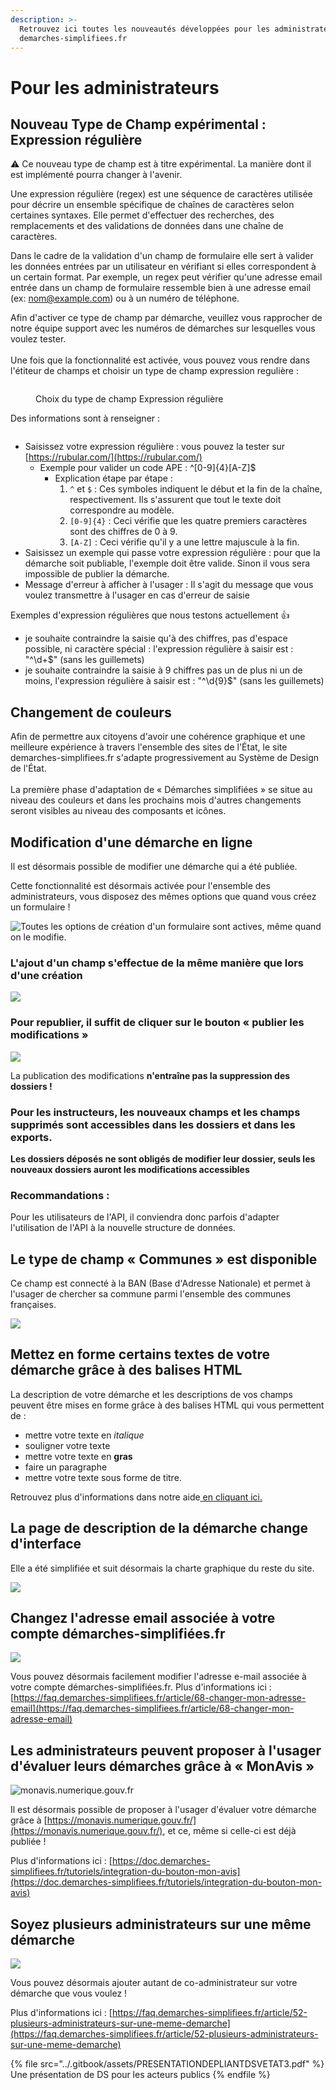 ```yaml
---
description: >-
  Retrouvez ici toutes les nouveautés développées pour les administrateurs de
  demarches-simplifiees.fr
---
```


# Pour les administrateurs

###

## Nouveau Type de Champ expérimental : Expression régulière

⚠️ Ce nouveau type de champ est à titre expérimental. La manière dont il est implémenté pourra changer à l'avenir.

Une expression régulière (regex) est une séquence de caractères utilisée pour décrire un ensemble spécifique de chaînes de caractères selon certaines syntaxes. Elle permet d'effectuer des recherches, des remplacements et des validations de données dans une chaîne de caractères.

Dans le cadre de la validation d'un champ de formulaire elle sert à valider les données entrées par un utilisateur en vérifiant si elles correspondent à un certain format. Par exemple, un regex peut vérifier qu'une adresse email entrée dans un champ de formulaire ressemble bien à une adresse email (ex: [nom@example.com](mailto:nom@example.com)) ou à un numéro de téléphone.



Afin d'activer ce type de champ par démarche, veuillez vous rapprocher de notre équipe support avec les numéros de démarches sur lesquelles vous voulez tester.\
\
Une fois que la fonctionnalité est activée, vous pouvez vous rendre dans l'étiteur de champs et choisir un type de champ expression regulière :&#x20;

<figure><img src="../.gitbook/assets/image (82).png" alt=""><figcaption><p>Choix du type de champ Expression régulière</p></figcaption></figure>

Des informations sont à renseigner :&#x20;

<figure><img src="../.gitbook/assets/image (83).png" alt=""><figcaption></figcaption></figure>

* Saisissez votre expression régulière : vous pouvez la tester sur [https://rubular.com/](https://rubular.com/)
  * Exemple pour valider un code APE : ^\[0-9]{4}\[A-Z]$
    * Explication étape par étape :
      1. `^` et `$` : Ces symboles indiquent le début et la fin de la chaîne, respectivement. Ils s'assurent que tout le texte doit correspondre au modèle.
      2. `[0-9]{4}` : Ceci vérifie que les quatre premiers caractères sont des chiffres de 0 à 9.
      3. `[A-Z]` : Ceci vérifie qu'il y a une lettre majuscule à la fin.
* Saisissez un exemple qui passe votre expression régulière : pour que la démarche soit publiable, l'exemple doit être valide. Sinon il vous sera impossible de publier la démarche.
* Message d'erreur à afficher à l'usager : Il s'agit du message que vous voulez transmettre à l'usager en cas d'erreur de saisie&#x20;

Exemples d'expression régulières que nous testons actuellement :thumbsup:

* je souhaite contraindre la saisie qu'à des chiffres, pas d'espace possible, ni caractère spécial : l'expression régulière à saisir est : "^\d+$" (sans les guillemets)
* je souhaite contraindre la saisie à 9 chiffres pas un de plus ni un de moins, l'expression régulière à saisir est  : "^\d{9}$" (sans les guillemets)

## Changement de couleurs

Afin de permettre aux citoyens d'avoir une cohérence graphique et une meilleure expérience à travers l'ensemble des sites de l'État, le site demarches-simplifiees.fr s'adapte progressivement au Système de Design de l'État.\
\
La première phase d'adaptation de « Démarches simplifiées » se situe au niveau des couleurs et dans les prochains mois d'autres changements seront visibles au niveau des composants et icônes.

## Modification d'une démarche en ligne

Il est désormais possible de modifier une démarche qui a été publiée.

Cette fonctionnalité est désormais activée pour l'ensemble des administrateurs, vous disposez des mêmes options que quand vous créez un formulaire !

![Toutes les options de création d'un formulaire sont actives, même quand on le modifie. ](<../.gitbook/assets/Capture d’écran 2021-08-18 à 10.29.55.png>)

### L'ajout d'un champ s'effectue de la même manière que lors d'une création

![](<../.gitbook/assets/Capture d’écran 2021-08-18 à 10.32.28.png>)

### Pour republier, il suffit de cliquer sur le bouton « publier les modifications »

![](<../.gitbook/assets/Capture d’écran 2021-08-18 à 10.33.01.png>)

La publication des modifications **n'entraîne pas la suppression des dossiers !**

### **Pour les instructeurs, les nouveaux champs et les champs supprimés sont accessibles dans les dossiers et dans les exports.**

**Les dossiers déposés ne sont obligés de modifier leur dossier, seuls les nouveaux dossiers auront les modifications accessibles**

### Recommandations :

Pour les utilisateurs de l'API, il conviendra donc parfois d'adapter l'utilisation de l'API à la nouvelle structure de données.

## Le type de champ « Communes » est disponible&#x20;

Ce champ est connecté à la BAN (Base d'Adresse Nationale) et permet à l'usager de chercher sa commune parmi l'ensemble des communes françaises.&#x20;

![](<../.gitbook/assets/Screenshot 2020-01-30 at 09.00.40.png>)

## Mettez en forme certains textes de votre démarche grâce à des balises HTML

La description de votre démarche et les descriptions de vos champs peuvent être mises en forme grâce à des balises HTML qui vous permettent de :&#x20;

* mettre votre texte en _italique_
* souligner votre texte
* mettre votre texte en **gras**&#x20;
* faire un paragraphe
* mettre votre texte sous forme de titre.

Retrouvez plus d'informations dans notre aide[ en cliquant ici. ](https://faq.demarches-simplifiees.fr/article/76-puis-je-mettre-en-forme-le-texte-de-ma-demarche)

## La page de description de la démarche change d'interface

Elle a été simplifiée et suit désormais la charte graphique du reste du site.

![](<../.gitbook/assets/Screenshot 2019-11-13 at 14.53.27.png>)

## Changez l'adresse email associée à votre compte démarches-simplifiées.fr&#x20;

![](../.gitbook/assets/screely-1568035441437.png)

Vous pouvez désormais facilement modifier l'adresse e-mail associée à votre compte démarches-simplifiées.fr. Plus d'informations ici : [https://faq.demarches-simplifiees.fr/article/68-changer-mon-adresse-email](https://faq.demarches-simplifiees.fr/article/68-changer-mon-adresse-email)

## Les administrateurs peuvent proposer à l'usager d'évaluer leurs démarches grâce à « MonAvis »&#x20;

![monavis.numerique.gouv.fr](../.gitbook/assets/screely-1568035395585.png)

Il est désormais possible de proposer à l'usager d'évaluer votre démarche grâce à [https://monavis.numerique.gouv.fr/](https://monavis.numerique.gouv.fr/), et ce, même si celle-ci est déjà publiée !&#x20;

Plus d'informations ici : [https://doc.demarches-simplifiees.fr/tutoriels/integration-du-bouton-mon-avis](https://doc.demarches-simplifiees.fr/tutoriels/integration-du-bouton-mon-avis)

## Soyez plusieurs administrateurs sur une même démarche&#x20;

![](../.gitbook/assets/Screenshot\_2019-08-09\_at\_15.08.03.png)

Vous pouvez désormais ajouter autant de co-administrateur sur votre démarche que vous voulez !

Plus d'informations ici : [https://faq.demarches-simplifiees.fr/article/52-plusieurs-administrateurs-sur-une-meme-demarche](https://faq.demarches-simplifiees.fr/article/52-plusieurs-administrateurs-sur-une-meme-demarche)

{% file src="../.gitbook/assets/PRESENTATIONDEPLIANTDSVETAT3.pdf" %}
Une présentation de DS pour les acteurs publics
{% endfile %}

